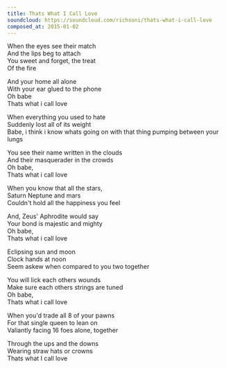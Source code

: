 ```yaml
---
title: Thats What I Call Love
soundcloud: https://soundcloud.com/richsoni/thats-what-i-call-love
composed_at: 2015-01-02
---
```


When the eyes see their match  
And the lips beg to attach  
You sweet and forget, the treat  
Of the fire  

And your home all alone  
With your ear glued to the phone  
Oh babe  
Thats what i call love  

When everything you used to hate  
Suddenly lost all of its weight  
Babe, i think i know whats going on with that thing pumping between your lungs   

You see their name written in the clouds  
And their masquerader in the crowds  
Oh babe,  
Thats what i call love  

When you know that all the stars,  
Saturn Neptune and mars  
Couldn't hold all the happiness you feel  

And, Zeus' Aphrodite would say  
Your bond is majestic and mighty  
Oh babe,  
Thats what i call love  

Eclipsing sun and moon  
Clock hands at noon  
Seem askew when compared to you two together  

You will lick each others wounds  
Make sure each others strings are tuned  
Oh babe,  
Thats what i call love  

When you'd trade all 8 of your pawns  
For that single queen to lean on  
Valiantly facing 16 foes alone, together  

Through the ups and the downs  
Wearing straw hats or crowns  
Thats what I call love  

